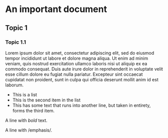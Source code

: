 # An important document

## Topic 1

### Topic 1.1
 


Lorem ipsum dolor sit amet, consectetur adipiscing elit, sed do
eiusmod tempor incididunt ut labore et dolore magna aliqua. Ut enim ad
minim veniam, quis nostrud exercitation ullamco laboris nisi ut
aliquip ex ea commodo consequat. Duis aute irure dolor in
reprehenderit in voluptate velit esse cillum dolore eu fugiat nulla
pariatur. Excepteur sint occaecat cupidatat non proident, sunt in
culpa qui officia deserunt mollit anim id est laborum.


+ This is a list
+ This is the second item in the list
+ This has some text that runs into another line, but taken in
  entirety, forms the third item.


A line with *bold* text.

A line with /emphasis/.
